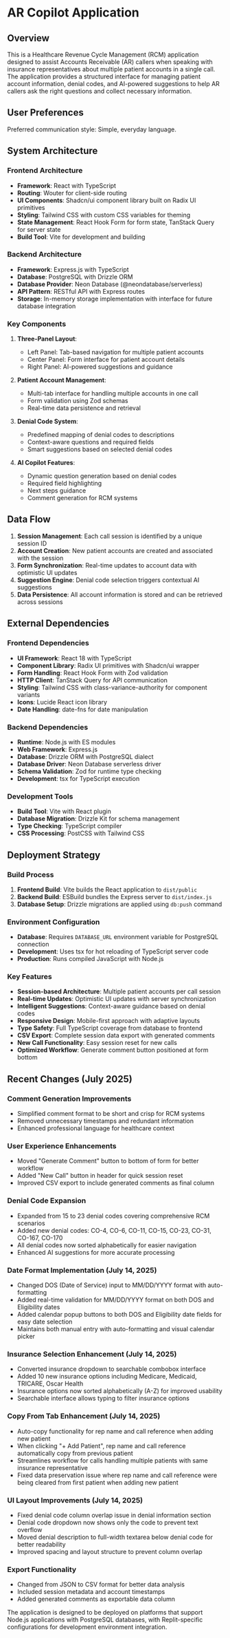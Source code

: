 # AR Copilot Application

## Overview

This is a Healthcare Revenue Cycle Management (RCM) application designed to assist Accounts Receivable (AR) callers when speaking with insurance representatives about multiple patient accounts in a single call. The application provides a structured interface for managing patient account information, denial codes, and AI-powered suggestions to help AR callers ask the right questions and collect necessary information.

## User Preferences

Preferred communication style: Simple, everyday language.

## System Architecture

### Frontend Architecture
- **Framework**: React with TypeScript
- **Routing**: Wouter for client-side routing
- **UI Components**: Shadcn/ui component library built on Radix UI primitives
- **Styling**: Tailwind CSS with custom CSS variables for theming
- **State Management**: React Hook Form for form state, TanStack Query for server state
- **Build Tool**: Vite for development and building

### Backend Architecture
- **Framework**: Express.js with TypeScript
- **Database**: PostgreSQL with Drizzle ORM
- **Database Provider**: Neon Database (@neondatabase/serverless)
- **API Pattern**: RESTful API with Express routes
- **Storage**: In-memory storage implementation with interface for future database integration

### Key Components

1. **Three-Panel Layout**:
   - Left Panel: Tab-based navigation for multiple patient accounts
   - Center Panel: Form interface for patient account details
   - Right Panel: AI-powered suggestions and guidance

2. **Patient Account Management**:
   - Multi-tab interface for handling multiple accounts in one call
   - Form validation using Zod schemas
   - Real-time data persistence and retrieval

3. **Denial Code System**:
   - Predefined mapping of denial codes to descriptions
   - Context-aware questions and required fields
   - Smart suggestions based on selected denial codes

4. **AI Copilot Features**:
   - Dynamic question generation based on denial codes
   - Required field highlighting
   - Next steps guidance
   - Comment generation for RCM systems

## Data Flow

1. **Session Management**: Each call session is identified by a unique session ID
2. **Account Creation**: New patient accounts are created and associated with the session
3. **Form Synchronization**: Real-time updates to account data with optimistic UI updates
4. **Suggestion Engine**: Denial code selection triggers contextual AI suggestions
5. **Data Persistence**: All account information is stored and can be retrieved across sessions

## External Dependencies

### Frontend Dependencies
- **UI Framework**: React 18 with TypeScript
- **Component Library**: Radix UI primitives with Shadcn/ui wrapper
- **Form Handling**: React Hook Form with Zod validation
- **HTTP Client**: TanStack Query for API communication
- **Styling**: Tailwind CSS with class-variance-authority for component variants
- **Icons**: Lucide React icon library
- **Date Handling**: date-fns for date manipulation

### Backend Dependencies
- **Runtime**: Node.js with ES modules
- **Web Framework**: Express.js
- **Database**: Drizzle ORM with PostgreSQL dialect
- **Database Driver**: Neon Database serverless driver
- **Schema Validation**: Zod for runtime type checking
- **Development**: tsx for TypeScript execution

### Development Tools
- **Build Tool**: Vite with React plugin
- **Database Migration**: Drizzle Kit for schema management
- **Type Checking**: TypeScript compiler
- **CSS Processing**: PostCSS with Tailwind CSS

## Deployment Strategy

### Build Process
1. **Frontend Build**: Vite builds the React application to `dist/public`
2. **Backend Build**: ESBuild bundles the Express server to `dist/index.js`
3. **Database Setup**: Drizzle migrations are applied using `db:push` command

### Environment Configuration
- **Database**: Requires `DATABASE_URL` environment variable for PostgreSQL connection
- **Development**: Uses tsx for hot reloading of TypeScript server code
- **Production**: Runs compiled JavaScript with Node.js

### Key Features
- **Session-based Architecture**: Multiple patient accounts per call session
- **Real-time Updates**: Optimistic UI updates with server synchronization
- **Intelligent Suggestions**: Context-aware guidance based on denial codes
- **Responsive Design**: Mobile-first approach with adaptive layouts
- **Type Safety**: Full TypeScript coverage from database to frontend
- **CSV Export**: Complete session data export with generated comments
- **New Call Functionality**: Easy session reset for new calls
- **Optimized Workflow**: Generate comment button positioned at form bottom

## Recent Changes (July 2025)

### Comment Generation Improvements
- Simplified comment format to be short and crisp for RCM systems
- Removed unnecessary timestamps and redundant information
- Enhanced professional language for healthcare context

### User Experience Enhancements
- Moved "Generate Comment" button to bottom of form for better workflow
- Added "New Call" button in header for quick session reset
- Improved CSV export to include generated comments as final column

### Denial Code Expansion
- Expanded from 15 to 23 denial codes covering comprehensive RCM scenarios
- Added new denial codes: CO-4, CO-6, CO-11, CO-15, CO-23, CO-31, CO-167, CO-170
- All denial codes now sorted alphabetically for easier navigation
- Enhanced AI suggestions for more accurate processing

### Date Format Implementation (July 14, 2025)
- Changed DOS (Date of Service) input to MM/DD/YYYY format with auto-formatting
- Added real-time validation for MM/DD/YYYY format on both DOS and Eligibility dates
- Added calendar popup buttons to both DOS and Eligibility date fields for easy date selection
- Maintains both manual entry with auto-formatting and visual calendar picker

### Insurance Selection Enhancement (July 14, 2025)
- Converted insurance dropdown to searchable combobox interface
- Added 10 new insurance options including Medicare, Medicaid, TRICARE, Oscar Health
- Insurance options now sorted alphabetically (A-Z) for improved usability
- Searchable interface allows typing to filter insurance options

### Copy From Tab Enhancement (July 14, 2025)
- Auto-copy functionality for rep name and call reference when adding new patient
- When clicking "+ Add Patient", rep name and call reference automatically copy from previous patient
- Streamlines workflow for calls handling multiple patients with same insurance representative
- Fixed data preservation issue where rep name and call reference were being cleared from first patient when adding new patient

### UI Layout Improvements (July 14, 2025)
- Fixed denial code column overlap issue in denial information section
- Denial code dropdown now shows only the code to prevent text overflow
- Moved denial description to full-width textarea below denial code for better readability
- Improved spacing and layout structure to prevent column overlap

### Export Functionality
- Changed from JSON to CSV format for better data analysis
- Included session metadata and account timestamps
- Added generated comments as exportable data column

The application is designed to be deployed on platforms that support Node.js applications with PostgreSQL databases, with Replit-specific configurations for development environment integration.